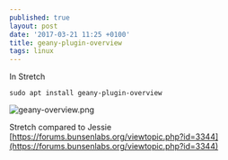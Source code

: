 ```yaml
---
published: true
layout: post
date: '2017-03-21 11:25 +0100'
title: geany-plugin-overview
tags: linux
---
```

In Stretch

    sudo apt install geany-plugin-overview
    
![geany-overview.png]({{site.baseurl}}/media/geany-overview.png)

Stretch compared to Jessie  
[https://forums.bunsenlabs.org/viewtopic.php?id=3344](https://forums.bunsenlabs.org/viewtopic.php?id=3344)
